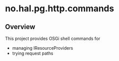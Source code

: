 # no.hal.pg.http.commands

## Overview
This project provides OSGi shell commands for
- managing IResourceProviders
- trying request paths
